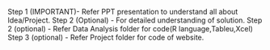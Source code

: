 Step 1 (IMPORTANT)- Refer PPT presentation to understand all about Idea/Project.
Step 2 (Optional) - For detailed understanding of solution.
Step 2 (optional) - Refer Data Analysis folder for code(R language,Tableu,Xcel)
Step 3 (optional) - Refer Project folder for code of website.
